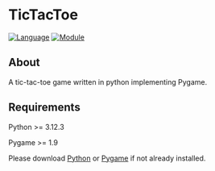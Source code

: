 # TicTacToe

[![Language](https://img.shields.io/badge/language-python-blue.svg?style=flat)](https://www.python.org)
[![Module](https://img.shields.io/badge/module-pygame-brightgreen.svg?style=flat)](http://www.pygame.org/news.html)


## About

A tic-tac-toe game written in python implementing Pygame.

## Requirements

Python >= 3.12.3

Pygame >= 1.9

Please download [Python](https://www.python.org/downloads/) or [Pygame](http://www.pygame.org/download.shtml) if not already installed.


